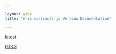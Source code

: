 ```yaml
---

layout: wide
title: "eris:contracts.js Version Documentation"

---
```


[latest](latest/)

[0.13.3](0.13.3/)

